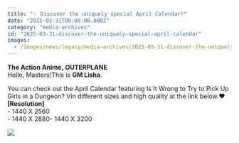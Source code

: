 ```yaml
---
title: "✨ Discover the uniquely special April Calendar!"
date: "2025-03-31T00:00:00.000Z"
category: "media-archives"
id: "2025-03-31-discover-the-uniquely-special-april-calendar"
images:
  - /images/news/legacy/media-archives/2025-03-31-discover-the-uniquely-special-april-calendar/4bd1d765856543419a359e04603794fa_002.webp
---
```


  
**The Action Anime, OUTERPLANE**  
Hello, Masters!This is **GM Lisha**.  
  
You can check out the April Calendar featuring Is It Wrong to Try to Pick Up Girls in a Dungeon? Vin different sizes and high quality at the link below.❤**\[Resolution\]**  
\- 1440 X 2560  
\- 1440 X 2880- 1440 X 3200

![](/images/news/legacy/media-archives/2025-03-31-discover-the-uniquely-special-april-calendar/4bd1d765856543419a359e04603794fa_002.webp)
